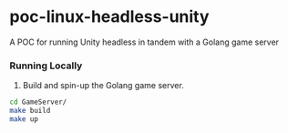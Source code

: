 # poc-linux-headless-unity
A POC for running Unity headless in tandem with a Golang game server

### Running Locally

1. Build and spin-up the Golang game server.
```sh
cd GameServer/
make build
make up
```